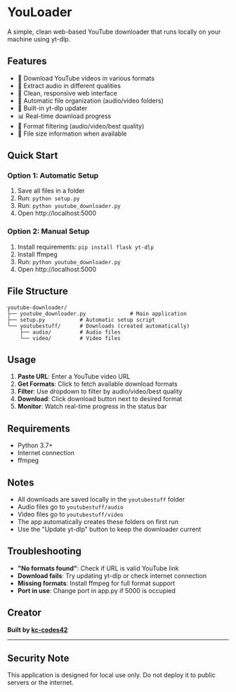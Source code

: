 # YouLoader
A simple, clean web-based YouTube downloader that runs locally on your machine using yt-dlp.

## Features

- 🎥 Download YouTube videos in various formats
- 🎵 Extract audio in different qualities
- 📱 Clean, responsive web interface
- 📁 Automatic file organization (audio/video folders)
- 🔄 Built-in yt-dlp updater
- 📊 Real-time download progress
- 🎯 Format filtering (audio/video/best quality)
- 📏 File size information when available

## Quick Start

### Option 1: Automatic Setup
1. Save all files in a folder
2. Run: `python setup.py`
3. Run: `python youtube_downloader.py`
4. Open http://localhost:5000

### Option 2: Manual Setup
1. Install requirements: `pip install flask yt-dlp`
2. Install ffmpeg
3. Run: `python youtube_downloader.py`
4. Open http://localhost:5000

## File Structure
```
youtube-downloader/
├── youtube_downloader.py              # Main application
├── setup.py           # Automatic setup script
└── youtubestuff/      # Downloads (created automatically)
    ├── audio/         # Audio files
    └── video/         # Video files
```

## Usage

1. **Paste URL**: Enter a YouTube video URL
2. **Get Formats**: Click to fetch available download formats
3. **Filter**: Use dropdown to filter by audio/video/best quality
4. **Download**: Click download button next to desired format
5. **Monitor**: Watch real-time progress in the status bar

## Requirements

- Python 3.7+
- Internet connection
- ffmpeg

## Notes

- All downloads are saved locally in the `youtubestuff` folder
- Audio files go to `youtubestuff/audio`
- Video files go to `youtubestuff/video`
- The app automatically creates these folders on first run
- Use the "Update yt-dlp" button to keep the downloader current

## Troubleshooting

- **"No formats found"**: Check if URL is valid YouTube link
- **Download fails**: Try updating yt-dlp or check internet connection
- **Missing formats**: Install ffmpeg for full format support
- **Port in use**: Change port in app.py if 5000 is occupied

## Creator

**Built by [kc-codes42](https://github.com/kc-codes42)**

---

## Security Note

This application is designed for local use only. Do not deploy it to public servers or the internet.
